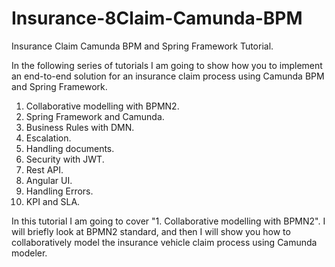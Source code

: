 # Insurance-8Claim-Camunda-BPM
Insurance Claim Camunda BPM and Spring Framework Tutorial.

In the following series of tutorials I am going to show how you to implement an end-to-end solution for an insurance claim process using Camunda BPM and Spring Framework.

1. Collaborative modelling with BPMN2.
2. Spring Framework and Camunda.
3. Business Rules with DMN.
4. Escalation.
5. Handling documents.
6. Security with JWT.
7. Rest API.
8. Angular UI.
9. Handling Errors.
10. KPI and SLA.

In this tutorial I am going to cover "1. Collaborative modelling with BPMN2". I will briefly look at BPMN2 standard, and then I will show you how to collaboratively model the insurance vehicle claim process using Camunda modeler.


